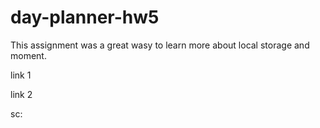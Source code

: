 # day-planner-hw5


This assignment was a great wasy to learn more about local storage and moment.

link 1

link 2

sc:
